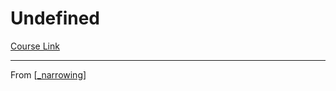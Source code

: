 # Undefined
[Course Link]()

---
From [[_narrowing]]

[//begin]: # "Autogenerated link references for markdown compatibility"
[_narrowing]: _narrowing "Narrowing"
[//end]: # "Autogenerated link references"